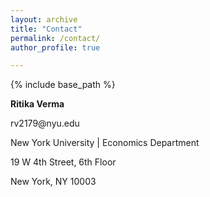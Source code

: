 ```yaml
---
layout: archive
title: "Contact"
permalink: /contact/
author_profile: true

---
```


{% include base_path %}

**Ritika Verma**
<p>
  rv2179@nyu.edu
</p>
<p>
  New York University | Economics Department
  </p>
  <p>
     19 W 4th Street, 6th Floor
  </p>
 <p>
     New York, NY 10003




